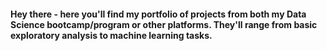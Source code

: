 #### Hey there - here you'll find my portfolio of projects from both my Data Science bootcamp/program or other platforms. They'll range from basic exploratory analysis to machine learning tasks.
